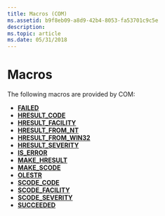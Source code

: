 ```yaml
---
title: Macros (COM)
ms.assetid: b9f8eb09-a8d9-42b4-8053-fa53701c9c5e
description: 
ms.topic: article
ms.date: 05/31/2018
---
```


# Macros

The following macros are provided by COM:

-   [**FAILED**](/windows/desktop/api/Winerror/nf-winerror-failed)
-   [**HRESULT\_CODE**](/windows/desktop/api/Winerror/nf-winerror-hresult_code)
-   [**HRESULT\_FACILITY**](/windows/desktop/api/Winerror/nf-winerror-hresult_facility)
-   [**HRESULT\_FROM\_NT**](/windows/desktop/api/Winerror/nf-winerror-hresult_from_nt)
-   [**HRESULT\_FROM\_WIN32**](/windows/desktop/api/Winerror/nf-winerror-hresult_from_win32)
-   [**HRESULT\_SEVERITY**](/windows/desktop/api/Winerror/nf-winerror-hresult_severity)
-   [**IS\_ERROR**](/windows/desktop/api/Winerror/nf-winerror-is_error)
-   [**MAKE\_HRESULT**](/windows/desktop/api/dmerror/nf-dmerror-make_hresult)
-   [**MAKE\_SCODE**](/windows/desktop/api/Winerror/nf-winerror-make_scode)
-   [**OLESTR**](/windows/desktop/api/wtypesbase/nf-wtypesbase-olestr)
-   [**SCODE\_CODE**](/windows/desktop/api/Winerror/nf-winerror-scode_code)
-   [**SCODE\_FACILITY**](/windows/desktop/api/Winerror/nf-winerror-scode_facility)
-   [**SCODE\_SEVERITY**](/windows/desktop/api/Winerror/nf-winerror-scode_severity)
-   [**SUCCEEDED**](/windows/desktop/api/Winerror/nf-winerror-succeeded)

 

 




